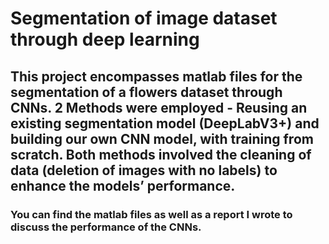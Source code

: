 # Segmentation of image dataset through deep learning

## This project encompasses matlab files for the segmentation of a flowers dataset through CNNs. 2 Methods were employed - Reusing an existing segmentation model (DeepLabV3+) and building our own CNN model, with training from scratch. Both methods involved the cleaning of data (deletion of images with no labels) to enhance the models’ performance.

### You can find the matlab files as well as a report I wrote to discuss the performance of the CNNs.